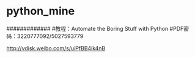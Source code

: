 # python_mine
#############
#教程：Automate the Boring Stuff with Python
#PDF密码：3220777092/5027593779

http://vdisk.weibo.com/s/uiPfBB4ik4nB
